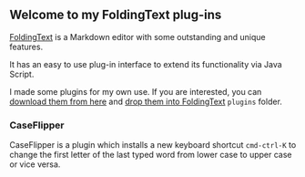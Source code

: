 ## Welcome to my FoldingText plug-ins

[FoldingText](http://www.foldingtext.com) is a Markdown editor with some outstanding and unique features.

It has an easy to use plug-in interface to extend its functionality via Java Script.

I made some plugins for my own use.
If you are interested, you can [download them from here](comingsoon.zip) and [drop them into FoldingText](http://support.hogbaysoftware.com/t/how-to-install-a-plugin/74) `plugins` folder.

### CaseFlipper

CaseFlipper is a plugin which installs a new keyboard shortcut `cmd-ctrl-K` to change the first letter of the last typed word
from lower case to upper case or vice versa.
